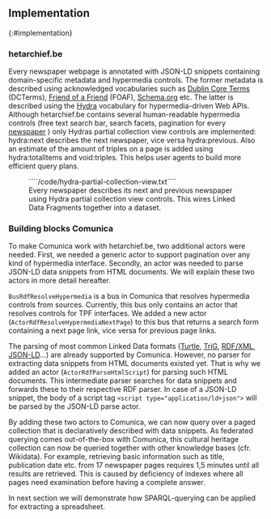 ## Implementation
{:#implementation}

### hetarchief.be

Every newspaper webpage is annotated with JSON-LD snippets containing domain-specific metadata and hypermedia controls. The former metadata is described using acknowledged vocabularies such as [Dublin Core Terms](http://dublincore.org/documents/dcmi-terms/) (DCTerms), [Friend of a Friend](http://xmlns.com/foaf/spec/) (FOAF), [Schema.org](https://schema.org/) etc. The latter is described using the [Hydra](https://www.hydra-cg.com/spec/latest/core) vocabulary for hypermedia-driven Web APIs. Although hetarchief.be contains several human-readable hypermedia controls (free text search bar, search facets, pagination for every [newspaper](https://hetarchief.be/nl/media/brief-van-den-soldaat-aan-zijne-verdrukte-medeburgers/I2STYUAOpmFKmbFRXNmV0PTp) ) only Hydras partial collection view controls are implemented: hydra:next describes the next newspaper, vice versa hydra:previous. Also an estimate of the amount of triples on a page is added using hydra:totalItems and void:triples. This helps user agents to build more efficient query plans.

<figure id="partial-collection-controls" class="figure">
 ````/code/hydra-partial-collection-view.txt````
<figcaption markdown="block">
Every newspaper describes its next and previous newspaper using Hydra partial collection view controls. This wires Linked Data Fragments together into a dataset.
</figcaption>
</figure>

<!-- In order to lower the barrier for automated Open Data reuse, information responses add the [Cross-Origin Resource Sharing](https://www.w3.org/TR/cors/) (CORS) header: _Access-Control-Allow-Origin: *_ . 
Not all metadata of a newspaper falls under an Open License. In the process of digitizing these newspapers, [Optical Character Recognition](https://nl.wikipedia.org/wiki/Optical_character_recognition) (OCR) is applied. According to the [European copyright legislation](https://eur-lex.europa.eu/eli/dir/2001/29/oj) content is still reserved by default 70 years after the death of the last author. This implies that these scanned texts cannot be published provisionally as Open Data. This is solved by publishing the OCR text in a seperate Linked Data document covered by a different [terms of use](https://hetarchief.be/nl/gebruiksvoorwaarden). This also keeps the fragment size lean as such a [document](https://hetarchief.be/nl/media/brief-van-den-soldaat-aan-zijne-verdrukte-medeburgers/I2STYUAOpmFKmbFRXNmV0PTp/ocr) measures easily 50 kilobytes for four newspaper pages. -->

### Building blocks Comunica

To make Comunica work with hetarchief.be, two additional actors were needed.
First, we needed a generic actor to support pagination over any kind of hypermedia interface.
Secondly, an actor was needed to parse JSON-LD data snippets from HTML documents.
We will explain these two actors in more detail hereafter.

`BusRdfResolveHypermedia` is a bus in Comunica that resolves hypermedia controls from sources.
Currently, this bus only contains an actor that resolves controls for TPF interfaces.
We added a new actor (`ActorRdfResolveHypermediaNextPage`) to this bus that returns a search form containing a next page link, vice versa for previous page links.

The parsing of most common Linked Data formats ([Turtle](https://www.w3.org/TR/turtle/), [TriG](https://www.w3.org/TR/trig/), [RDF/XML](https://www.w3.org/TR/rdf-syntax-grammar/), [JSON-LD](https://www.w3.org/2018/jsonld-cg-reports/json-ld/)...) are already supported by Comunica.
However, no parser for extracting data snippets from HTML documents existed yet.
That is why we added an actor (`ActorRdfParseHtmlScript`) for parsing such HTML documents.
This intermediate parser searches for data snippets and forwards these to their respective RDF parser.
In case of a JSON-LD snippet, the body of a script tag  `<script type="application/ld+json">` will be parsed by the JSON-LD parse actor.

By adding these two actors to Comunica, we can now query over a paged collection that is declaratively described with data snippets. As federated querying comes out-of-the-box with Comunica, this cultural heritage collection can now be queried together with other knowledge bases (cfr. Wikidata). For example, retrieving basic information such as title, publication date etc. from 17 newspaper pages requires 1,5 minutes until all results are retrieved. This is caused by deficiency of indexes where all pages need examination before having a complete answer.

<!-- <figure id="federated-querying-comunica" class="listing">
````/code/federated-querying-comunica.txt````
<figcaption markdown="block">
SPARQL-query over a paged collection of hetarchief.be and the TPF interface of Wikidata using the JavaScript-based command line interface of Comunica.
</figcaption>
</figure> -->

In next section we will demonstrate how SPARQL-querying can be applied for extracting a spreadsheet.